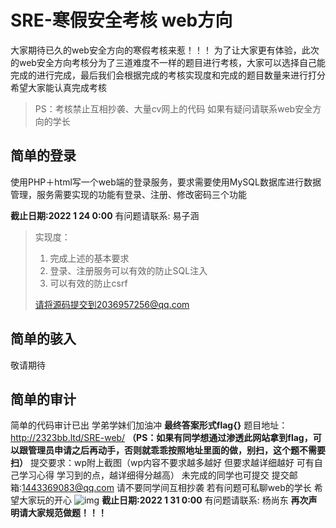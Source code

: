 # SRE-寒假安全考核 web方向
大家期待已久的web安全方向的寒假考核来惹！！！
为了让大家更有体验，此次的web安全方向考核分为了三道难度不一样的题目进行考核，大家可以选择自己能完成的进行完成，最后我们会根据完成的考核实现度和完成的题目数量来进行打分
希望大家能认真完成考核
>PS：考核禁止互相抄袭、大量cv网上的代码
>如果有疑问请联系web安全方向的学长
## 简单的登录

使用PHP＋html写一个web端的登录服务，要求需要使用MySQL数据库进行数据管理，服务需要实现的功能有登录、注册、修改密码三个功能

**截止日期:2022 1 24 0:00**
有问题请联系: 易子涵
> 实现度：
>
> 1. 完成上述的基本要求
> 2. 登录、注册服务可以有效的防止SQL注入
> 3. 可以有效的防止csrf
> 
> 请将源码提交到2036957256@qq.com
## 简单的骇入
敬请期待
## 简单的审计
简单的代码审计已出 学弟学妹们加油冲 **最终答案形式flag{}** 题目地址：http://2323bb.ltd/SRE-web/ 
**（PS：如果有同学想通过渗透此网站拿到flag，可以跟管理员申请之后再动手，否则就乖乖按照地址里面的做，别扫，这个题不需要扫）**
 提交要求：wp附上截图（wp内容不要求越多越好 但要求越详细越好 可有自己学习心得 学习到的点，越详细得分越高） 
未完成的同学也可提交
提交邮箱:1443369083@qq.com 
请不要同学间互相抄袭 若有问题可私聊web的学长
希望大家玩的开心
![img](https://test-1303933256.cos.ap-chongqing.myqcloud.com/图床/K6AWVX4YKT_[YZ7%AHBKH$M.gif)
**截止日期:2022 1 31 0:00**
有问题请联系: 杨尚东
**再次声明请大家规范做题！！！**

